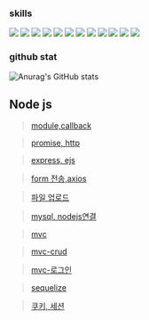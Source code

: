 ### skills
<img src="https://img.shields.io/badge/HTML-E34F26?style=flat&logo=HTML5&logoColor=white"> <img src="https://img.shields.io/badge/CSS-1572B6?style=flat&logo=CSS3&logoColor=white"> <img src="https://img.shields.io/badge/JavaScript-F7DF1E?style=flat&logo=JavaScript&logoColor=white"> <img src="https://img.shields.io/badge/Node.js-339933?style=flat&logo=Node.js&logoColor=white"> <img src="https://img.shields.io/badge/jQuery-0769AD?style=flat&logo=jQuery&logoColor=white"> <img src="https://img.shields.io/badge/Bootstrap-7952B3?style=flat&logo=Bootstrap&logoColor=white"> <img src="https://img.shields.io/badge/React-61DAFB?style=flat&logo=React&logoColor=white"> <img src="https://img.shields.io/badge/Redux-764ABC?style=flat&logo=Redux&logoColor=white"> <img src="https://img.shields.io/badge/MySQL-4479A1?style=flat&logo=MySQL&logoColor=white"> <img src="https://img.shields.io/badge/Spring-6DB33F?style=flat&logo=Spring&logoColor=white"> <img src="https://img.shields.io/badge/Spring Boot-6DB33F?style=flat&logo=Spring Boot&logoColor=white"> <img src="https://img.shields.io/badge/Amazon AWS-232F3E?style=flat&logo=Amazon AWS&logoColor=white"> 

### github stat
![Anurag's GitHub stats](https://github-readme-stats.vercel.app/api?username=GSIII&show_icons=true&theme=radical)

## Node js
> [module,callback](https://github.com/GSIII/SeSAC_1YS_Web/tree/main/Nodejs/221117)

> [promise, http](https://github.com/GSIII/SeSAC_1YS_Web/tree/main/Nodejs/221119)

> [express, ejs](https://github.com/GSIII/SeSAC_1YS_Web/tree/main/Nodejs/221122)

> [form 전송,axios](https://github.com/GSIII/SeSAC_1YS_Web/tree/main/Nodejs/221124)

> [파일 업로드](https://github.com/GSIII/SeSAC_1YS_Web/tree/main/Nodejs/221126)

> [mysql, nodejs연결](https://github.com/GSIII/SeSAC_1YS_Web/tree/main/Nodejs/221129)

> [mvc](https://github.com/GSIII/SeSAC_1YS_Web/tree/main/Nodejs/221201)

> [mvc-crud](https://github.com/GSIII/SeSAC_1YS_Web/tree/main/Nodejs/221201_mysql)

> [mvc-로그인](https://github.com/GSIII/SeSAC_1YS_Web/tree/main/Nodejs/221203_crud)

> [sequelize](https://github.com/GSIII/SeSAC_1YS_Web/tree/main/Nodejs/221206)

> [쿠키, 세션](https://github.com/GSIII/SeSAC_1YS_Web/tree/main/Nodejs/221208_cookie)
